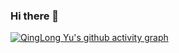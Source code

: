 ### Hi there 👋

[![QingLong Yu's github activity graph](https://github-readme-activity-graph.vercel.app/graph?username=qinglongyu23)](https://github.com/ashutosh00710/github-readme-activity-graph)

<!--
**qinglongyu23/qinglongyu23** is a ✨ _special_ ✨ repository because its `README.md` (this file) appears on your GitHub profile.

Here are some ideas to get you started:

- 🔭 I’m currently working on ...
- 🌱 I’m currently learning ...
- 👯 I’m looking to collaborate on ...
- 🤔 I’m looking for help with ...
- 💬 Ask me about ...
- 📫 How to reach me: ...
- 😄 Pronouns: ...
- ⚡ Fun fact: ...
-->
